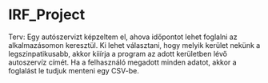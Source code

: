 # IRF_Project

Terv: Egy autószervizt képzeltem el, ahova időpontot lehet foglalni az alkalmazásomon keresztül. Ki lehet választani, hogy melyik kerület nekünk a legszinpatikusabb, akkor kiiírja a program az adott kerületben lévő autoszervíz címét. Ha a felhasználó megadott minden adatot, akkor a foglalást le tudjuk menteni egy CSV-be.
